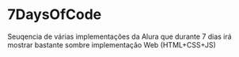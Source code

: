 # 7DaysOfCode
Seuqencia de várias implementações da Alura que durante 7 dias irá mostrar bastante sombre implementação Web (HTML+CSS+JS)
